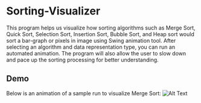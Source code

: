 # Sorting-Visualizer

This program helps us visualize how sorting algorithms such as Merge Sort, Quick Sort, Selection Sort, Insertion Sort, Bubble Sort, and Heap sort would sort a bar-graph or pixels in image using Swing animation tool. After selecting an algorithm and data representation type, you can run an automated animation. The program will also allow the user to slow down and pace up the sorting processing for better understanding.

## Demo
Below is an animation of a sample run to visualize Merge Sort:
![Alt Text](https://media.giphy.com/media/vFKqnCdLPNOKc/giphy.gif)

